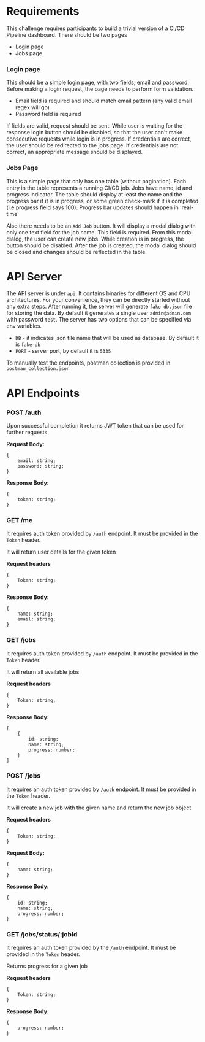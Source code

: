 # Requirements

This challenge requires participants to build a trivial version of a CI/CD Pipeline dashboard. There should be two pages

 - Login page
 - Jobs page

### Login page
This should be a simple login page, with two fields, email and password. Before making a login request, the page needs to perform form validation.

 - Email field is required and should match email pattern (any valid email regex will go)
 - Password field is required

If fields are valid, request should be sent. While user is waiting for the response login button should be disabled, so that the user can't make consecutive requests while login is in progress. If credentials are correct, the user should be redirected to the jobs page. If credentials are not correct, an appropriate message should be displayed.

### Jobs Page
This is a simple page that only has one table (without pagination). Each entry in the table represents a running CI/CD job. Jobs have name, id and progress indicator. The table should display at least the name and the progress bar if it is in progress, or some green check-mark if it is completed (i.e progress field says 100). Progress bar updates should happen in 'real-time'

Also there needs to be an `Add Job` button. It will display a modal dialog with only one text field for the job name. This field is required. From this modal dialog, the user can create new jobs. While creation is in progress, the button should be disabled. After the job is created, the modal dialog should be closed and changes should be reflected in the table.


# API Server

The API server is under `api`. It contains binaries for different OS and CPU architectures. For your convenience, they can be directly started without any extra steps. After running it, the server will generate `fake-db.json` file for storing the data. By default it generates a single user `admin@admin.com` with password `test`. The server has two options that can be specified via env variables.

 - `DB` - it indicates json file name that will be used as database. By default it is `fake-db`
 - `PORT` - server port, by default it is `5335`

To manually test the endpoints, postman collection is provided in `postman_collection.json`

# API Endpoints

### POST /auth

Upon successful completion it returns JWT token that can be used for further requests

**Request Body:**

    {
        email: string;
        password: string;
    }

**Response Body:**

    {
	    token: string;
    }

### GET /me

It requires auth token provided by `/auth` endpoint. It must be provided in the `Token` header.

It will return user details for the given token

**Request headers**

    {
	    Token: string;
    }

**Response Body:**

    {
	    name: string;
	    email: string;
    }

### GET /jobs

It requires auth token provided by `/auth` endpoint. It must be provided in the `Token` header.

It will return all available jobs

**Request headers**

    {
	    Token: string;
    }


**Response Body:**

    [
	    {
		    id: string;
		    name: string;
		    progress: number;
	    }
    ]

### POST /jobs

It requires an auth token provided by `/auth` endpoint. It must be provided in the `Token` header.

It will create a new job with the given name and return the new job object

**Request headers**

    {
	    Token: string;
    }


**Request Body:**

    {
        name: string;
    }

**Response Body:**

    {
	    id: string;
	    name: string;
	    progress: number;
	}

### GET /jobs/status/:jobId

It requires an auth token provided by the `/auth` endpoint. It must be provided in the `Token` header.

Returns progress for a given job

**Request headers**

    {
	    Token: string;
    }


**Response Body:**

    {
	    progress: number;
	}
